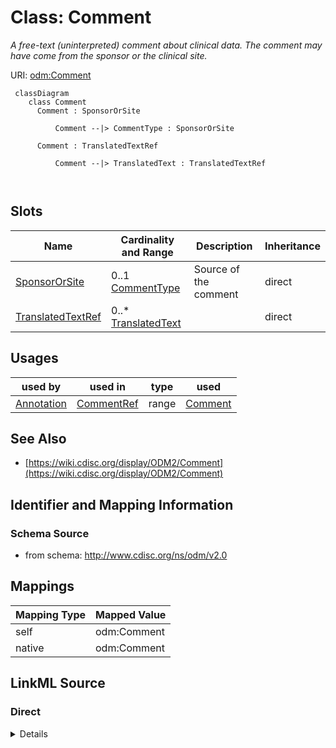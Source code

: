 # Class: Comment


_A free-text (uninterpreted) comment about clinical data. The comment may have come from the sponsor or the clinical site._





URI: [odm:Comment](http://www.cdisc.org/ns/odm/v2.0/Comment)



```mermaid
 classDiagram
    class Comment
      Comment : SponsorOrSite
        
          Comment --|> CommentType : SponsorOrSite
        
      Comment : TranslatedTextRef
        
          Comment --|> TranslatedText : TranslatedTextRef
        
      
```




<!-- no inheritance hierarchy -->


## Slots

| Name | Cardinality and Range | Description | Inheritance |
| ---  | --- | --- | --- |
| [SponsorOrSite](SponsorOrSite.md) | 0..1 <br/> [CommentType](CommentType.md) | Source of the comment | direct |
| [TranslatedTextRef](TranslatedTextRef.md) | 0..* <br/> [TranslatedText](TranslatedText.md) |  | direct |





## Usages

| used by | used in | type | used |
| ---  | --- | --- | --- |
| [Annotation](Annotation.md) | [CommentRef](CommentRef.md) | range | [Comment](Comment.md) |






## See Also

* [https://wiki.cdisc.org/display/ODM2/Comment](https://wiki.cdisc.org/display/ODM2/Comment)

## Identifier and Mapping Information







### Schema Source


* from schema: http://www.cdisc.org/ns/odm/v2.0





## Mappings

| Mapping Type | Mapped Value |
| ---  | ---  |
| self | odm:Comment |
| native | odm:Comment |





## LinkML Source

<!-- TODO: investigate https://stackoverflow.com/questions/37606292/how-to-create-tabbed-code-blocks-in-mkdocs-or-sphinx -->

### Direct

<details>
```yaml
name: Comment
description: A free-text (uninterpreted) comment about clinical data. The comment
  may have come from the sponsor or the clinical site.
from_schema: http://www.cdisc.org/ns/odm/v2.0
see_also:
- https://wiki.cdisc.org/display/ODM2/Comment
slots:
- SponsorOrSite
- TranslatedTextRef
slot_usage:
  SponsorOrSite:
    name: SponsorOrSite
    description: Source of the comment.
    comments:
    - 'Optional

      enum values:(Sponsor | Site)'
    domain_of:
    - Comment
    range: CommentType
  TranslatedTextRef:
    name: TranslatedTextRef
    multivalued: true
    domain_of:
    - Description
    - Question
    - Definition
    - Prompt
    - CRFCompletionInstructions
    - ImplementationNotes
    - CDISCNotes
    - ErrorMessage
    - Decode
    - Comment
    range: TranslatedText
    inlined: true
    inlined_as_list: true
class_uri: odm:Comment

```
</details>

### Induced

<details>
```yaml
name: Comment
description: A free-text (uninterpreted) comment about clinical data. The comment
  may have come from the sponsor or the clinical site.
from_schema: http://www.cdisc.org/ns/odm/v2.0
see_also:
- https://wiki.cdisc.org/display/ODM2/Comment
slot_usage:
  SponsorOrSite:
    name: SponsorOrSite
    description: Source of the comment.
    comments:
    - 'Optional

      enum values:(Sponsor | Site)'
    domain_of:
    - Comment
    range: CommentType
  TranslatedTextRef:
    name: TranslatedTextRef
    multivalued: true
    domain_of:
    - Description
    - Question
    - Definition
    - Prompt
    - CRFCompletionInstructions
    - ImplementationNotes
    - CDISCNotes
    - ErrorMessage
    - Decode
    - Comment
    range: TranslatedText
    inlined: true
    inlined_as_list: true
attributes:
  SponsorOrSite:
    name: SponsorOrSite
    description: Source of the comment.
    comments:
    - 'Optional

      enum values:(Sponsor | Site)'
    from_schema: http://www.cdisc.org/ns/odm/v2.0
    rank: 1000
    alias: SponsorOrSite
    owner: Comment
    domain_of:
    - Comment
    range: CommentType
  TranslatedTextRef:
    name: TranslatedTextRef
    from_schema: http://www.cdisc.org/ns/odm/v2.0
    rank: 1000
    multivalued: true
    identifier: false
    alias: TranslatedTextRef
    owner: Comment
    domain_of:
    - Description
    - Question
    - Definition
    - Prompt
    - CRFCompletionInstructions
    - ImplementationNotes
    - CDISCNotes
    - ErrorMessage
    - Decode
    - Comment
    range: TranslatedText
    inlined: true
    inlined_as_list: true
class_uri: odm:Comment

```
</details>